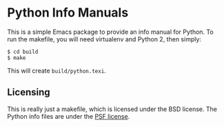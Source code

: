 # Python Info Manuals

This is a simple Emacs package to provide an info manual for
Python. To run the makefile, you will need virtualenv and Python 2, then simply:

    $ cd build
    $ make

This will create `build/python.texi`.

## Licensing

This is really just a makefile, which is licensed under the BSD
license. The Python info files are under the
[PSF license](http://docs.python.org/2/license.html).
